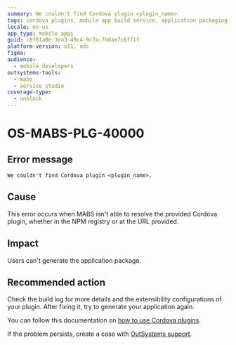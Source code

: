 ```yaml
---
summary: We couldn't find Cordova plugin <plugin_name>.
tags: cordova plugins, mobile app build service, application packaging, build errors, plugin configuration
locale: en-us
app_type: mobile apps
guid: c8f61a0e-3ea3-49c4-9c7a-7ddae7c6ff1f
platform-version: o11, odc
figma:
audience:
  - mobile developers
outsystems-tools:
  - mabs
  - service studio
coverage-type:
  - unblock
---
```


# OS-MABS-PLG-40000

## Error message

`We couldn't find Cordova plugin <plugin_name>.`

## Cause

This error occurs when MABS isn't able to resolve the provided Cordova plugin,
whether in the NPM registry or at the URL provided.

## Impact

Users can't generate the application package.

## Recommended action

Check the build log for more details and the extensibility configurations of
your plugin. After fixing it, try to generate your application again.

You can follow this documentation on [how to use Cordova
plugins](https://success.outsystems.com/Documentation/11/Extensibility_and_Integration/Mobile_Plugins/Using_Cordova_Plugins).

If the problem persists, create a case with [OutSystems
support](https://www.outsystems.com/support/portal/open-support-case?ErrorCode=OS-MABS-PLG-40000).
